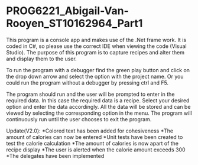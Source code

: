 # PROG6221_Abigail-Van-Rooyen_ST10162964_Part1

This program is a console app and makes use of the .Net frame work. It is coded in C#, so please use the correct IDE when viewing the code (Visual Studio).
The purpose of this program is to capture recipes and alter them and display them to the user.

To run the program with a debugger find the green play button and click on the drop down arrow and select the option with the project name.
Or you could run the program without a debugger by pressing ctrl and F5.

The program should run and the user will be prompted to enter in the required data.
In this case the required data is a recipe.
Select your desired option and enter the data accordingly. All the data will be stored and can be viewed by selecting the corresponding option in the menu.
The program will continuously run until the user chooses to exit the program.

Update(V2.0):
*Colored text has been added for cohesiveness
*The amount of calories can now be entered 
*Unit tests have been created to test the calorie calculation
*The amount of calories is now apart of the recipe display
*The user is alerted when the calorie amount exceeds 300
*The delegates have been implemented

